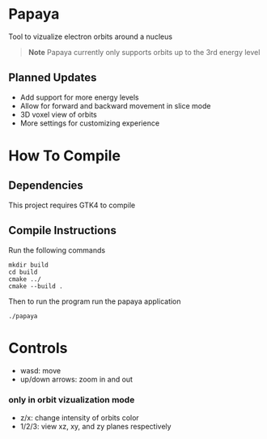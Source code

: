 # Papaya
Tool to vizualize electron orbits around a nucleus
> **Note**
> Papaya currently only supports orbits up to the 3rd energy level
## Planned Updates
- Add support for more energy levels
- Allow for forward and backward movement in slice mode
- 3D voxel view of orbits
- More settings for customizing experience 

# How To Compile
## Dependencies
This project requires GTK4 to compile

## Compile Instructions
Run the following commands
```
mkdir build
cd build
cmake ../
cmake --build .
```
Then to run the program
run the papaya application
```
./papaya
```

# Controls
- wasd: move
- up/down arrows: zoom in and out
### only in orbit vizualization mode
- z/x: change intensity of orbits color
- 1/2/3: view xz, xy, and zy planes respectively 
